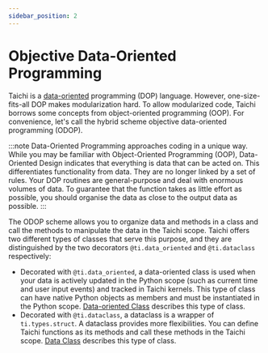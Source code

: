 ```yaml
---
sidebar_position: 2
---
```


# Objective Data-Oriented Programming

Taichi is a [data-oriented](https://en.wikipedia.org/wiki/Data-oriented_design) programming (DOP) language. However, one-size-fits-all DOP makes modularization hard. To allow modularized code, Taichi borrows some concepts from object-oriented programming (OOP). For convenience, let's call the hybrid scheme objective data-oriented programming (ODOP).

:::note
Data-Oriented Programming approaches coding in a unique way. While you may be familiar with Object-Oriented Programming (OOP), Data-Oriented Design indicates that everything is data that can be acted on. This differentiates functionality from data. They are no longer linked by a set of rules. Your DOP routines are general-purpose and deal with enormous volumes of data. To guarantee that the function takes as little effort as possible, you should organise the data as close to the output data as possible.
:::

The ODOP scheme allows you to organize data and methods in a class and call the methods to manipulate the data in the Taichi scope. Taichi offers two different types of classes that serve this purpose, and they are distinguished by the two decorators `@ti.data_oriented` and `@ti.dataclass` respectively:

- Decorated with `@ti.data_oriented`, a data-oriented class is used when your data is actively updated in the Python scope (such as current time and user input events) and tracked in Taichi kernels. This type of class can have native Python objects as members and must be instantiated in the Python scope. [Data-oriented Class](./data_oriented_class.md) describes this type of class.
- Decorated with `@ti.dataclass`, a dataclass is a wrapper of `ti.types.struct`. A dataclass provides more flexibilities. You can define Taichi functions as its methods and call these methods in the Taichi scope. [Data Class](./dataclass.md) describes this type of class.
